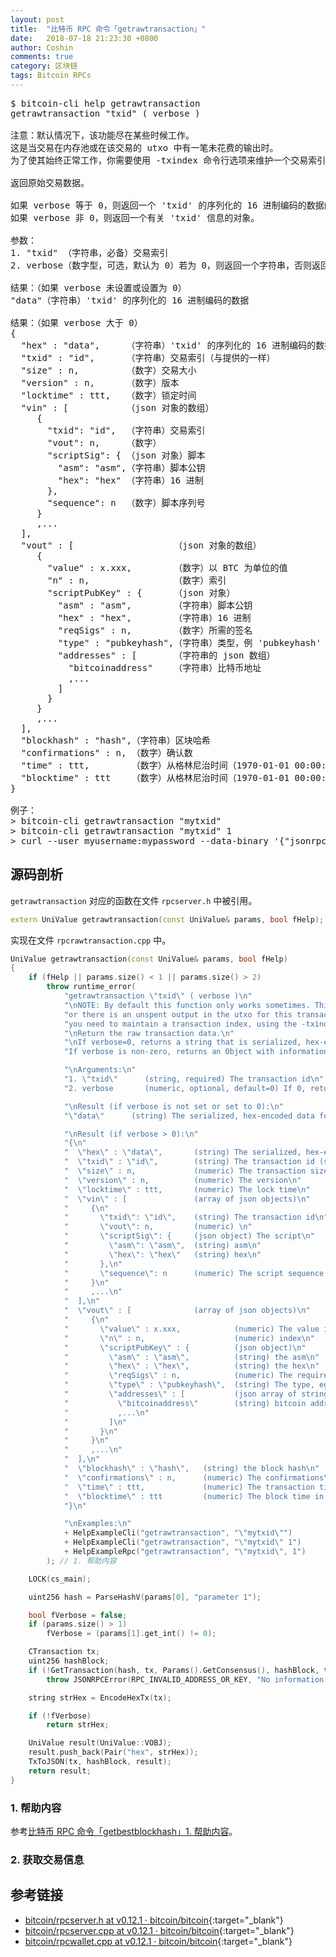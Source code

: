 ```yaml
---
layout: post
title:  "比特币 RPC 命令「getrawtransaction」"
date:   2018-07-18 21:23:30 +0800
author: Coshin
comments: true
category: 区块链
tags: Bitcoin RPCs
---
```

<pre>
$ bitcoin-cli help getrawtransaction
getrawtransaction "txid" ( verbose )

注意：默认情况下，该功能尽在某些时候工作。
这是当交易在内存池或在该交易的 utxo 中有一笔未花费的输出时。
为了使其始终正常工作，你需要使用 -txindex 命令行选项来维护一个交易索引。

返回原始交易数据。

如果 verbose 等于 0，则返回一个 'txid' 的序列化的 16 进制编码的数据的字符串。
如果 verbose 非 0，则返回一个有关 'txid' 信息的对象。

参数：
1. "txid" （字符串，必备）交易索引
2. verbose（数字型，可选，默认为 0）若为 0，则返回一个字符串，否则返回一个 json 对象

结果：（如果 verbose 未设置或设置为 0）
"data"（字符串）'txid' 的序列化的 16 进制编码的数据

结果：（如果 verbose 大于 0）
{
  "hex" : "data",     （字符串）'txid' 的序列化的 16 进制编码的数据
  "txid" : "id",      （字符串）交易索引（与提供的一样）
  "size" : n,         （数字）交易大小
  "version" : n,      （数字）版本
  "locktime" : ttt,   （数字）锁定时间
  "vin" : [           （json 对象的数组）
     {
       "txid": "id",  （字符串）交易索引
       "vout": n,     （数字）
       "scriptSig": { （json 对象）脚本
         "asm": "asm",（字符串）脚本公钥
         "hex": "hex" （字符串）16 进制
       },
       "sequence": n  （数字）脚本序列号
     }
     ,...
  ],
  "vout" : [                   （json 对象的数组）
     {
       "value" : x.xxx,        （数字）以 BTC 为单位的值
       "n" : n,                （数字）索引
       "scriptPubKey" : {      （json 对象）
         "asm" : "asm",        （字符串）脚本公钥
         "hex" : "hex",        （字符串）16 进制
         "reqSigs" : n,        （数字）所需的签名
         "type" : "pubkeyhash",（字符串）类型，例 'pubkeyhash'
         "addresses" : [       （字符串的 json 数组）
           "bitcoinaddress"    （字符串）比特币地址
           ,...
         ]
       }
     }
     ,...
  ],
  "blockhash" : "hash",（字符串）区块哈希
  "confirmations" : n, （数字）确认数
  "time" : ttt,        （数字）从格林尼治时间（1970-01-01 00:00:00）开始以秒为单位的交易时间
  "blocktime" : ttt    （数字）从格林尼治时间（1970-01-01 00:00:00）开始以秒为单位的区块时间
}

例子：
> bitcoin-cli getrawtransaction "mytxid"
> bitcoin-cli getrawtransaction "mytxid" 1
> curl --user myusername:mypassword --data-binary '{"jsonrpc": "1.0", "id":"curltest", "method": "getrawtransaction", "params": ["mytxid", 1] }' -H 'content-type: text/plain;' http://127.0.0.1:8332/
</pre>

## 源码剖析

`getrawtransaction` 对应的函数在文件 `rpcserver.h` 中被引用。

```cpp
extern UniValue getrawtransaction(const UniValue& params, bool fHelp);
```

实现在文件 `rpcrawtransaction.cpp` 中。

```cpp
UniValue getrawtransaction(const UniValue& params, bool fHelp)
{
    if (fHelp || params.size() < 1 || params.size() > 2)
        throw runtime_error(
            "getrawtransaction \"txid\" ( verbose )\n"
            "\nNOTE: By default this function only works sometimes. This is when the tx is in the mempool\n"
            "or there is an unspent output in the utxo for this transaction. To make it always work,\n"
            "you need to maintain a transaction index, using the -txindex command line option.\n"
            "\nReturn the raw transaction data.\n"
            "\nIf verbose=0, returns a string that is serialized, hex-encoded data for 'txid'.\n"
            "If verbose is non-zero, returns an Object with information about 'txid'.\n"

            "\nArguments:\n"
            "1. \"txid\"      (string, required) The transaction id\n"
            "2. verbose       (numeric, optional, default=0) If 0, return a string, other return a json object\n"

            "\nResult (if verbose is not set or set to 0):\n"
            "\"data\"      (string) The serialized, hex-encoded data for 'txid'\n"

            "\nResult (if verbose > 0):\n"
            "{\n"
            "  \"hex\" : \"data\",       (string) The serialized, hex-encoded data for 'txid'\n"
            "  \"txid\" : \"id\",        (string) The transaction id (same as provided)\n"
            "  \"size\" : n,             (numeric) The transaction size\n"
            "  \"version\" : n,          (numeric) The version\n"
            "  \"locktime\" : ttt,       (numeric) The lock time\n"
            "  \"vin\" : [               (array of json objects)\n"
            "     {\n"
            "       \"txid\": \"id\",    (string) The transaction id\n"
            "       \"vout\": n,         (numeric) \n"
            "       \"scriptSig\": {     (json object) The script\n"
            "         \"asm\": \"asm\",  (string) asm\n"
            "         \"hex\": \"hex\"   (string) hex\n"
            "       },\n"
            "       \"sequence\": n      (numeric) The script sequence number\n"
            "     }\n"
            "     ,...\n"
            "  ],\n"
            "  \"vout\" : [              (array of json objects)\n"
            "     {\n"
            "       \"value\" : x.xxx,            (numeric) The value in " + CURRENCY_UNIT + "\n"
            "       \"n\" : n,                    (numeric) index\n"
            "       \"scriptPubKey\" : {          (json object)\n"
            "         \"asm\" : \"asm\",          (string) the asm\n"
            "         \"hex\" : \"hex\",          (string) the hex\n"
            "         \"reqSigs\" : n,            (numeric) The required sigs\n"
            "         \"type\" : \"pubkeyhash\",  (string) The type, eg 'pubkeyhash'\n"
            "         \"addresses\" : [           (json array of string)\n"
            "           \"bitcoinaddress\"        (string) bitcoin address\n"
            "           ,...\n"
            "         ]\n"
            "       }\n"
            "     }\n"
            "     ,...\n"
            "  ],\n"
            "  \"blockhash\" : \"hash\",   (string) the block hash\n"
            "  \"confirmations\" : n,      (numeric) The confirmations\n"
            "  \"time\" : ttt,             (numeric) The transaction time in seconds since epoch (Jan 1 1970 GMT)\n"
            "  \"blocktime\" : ttt         (numeric) The block time in seconds since epoch (Jan 1 1970 GMT)\n"
            "}\n"

            "\nExamples:\n"
            + HelpExampleCli("getrawtransaction", "\"mytxid\"")
            + HelpExampleCli("getrawtransaction", "\"mytxid\" 1")
            + HelpExampleRpc("getrawtransaction", "\"mytxid\", 1")
        ); // 1. 帮助内容

    LOCK(cs_main);

    uint256 hash = ParseHashV(params[0], "parameter 1");

    bool fVerbose = false;
    if (params.size() > 1)
        fVerbose = (params[1].get_int() != 0);

    CTransaction tx;
    uint256 hashBlock;
    if (!GetTransaction(hash, tx, Params().GetConsensus(), hashBlock, true)) // 2. 获取交易信息
        throw JSONRPCError(RPC_INVALID_ADDRESS_OR_KEY, "No information available about transaction");

    string strHex = EncodeHexTx(tx);

    if (!fVerbose)
        return strHex;

    UniValue result(UniValue::VOBJ);
    result.push_back(Pair("hex", strHex));
    TxToJSON(tx, hashBlock, result);
    return result;
}
```

### 1. 帮助内容

参考[比特币 RPC 命令「getbestblockhash」1. 帮助内容](/blog/2018/05/bitcoin-rpc-getbestblockhash.html#1-帮助内容)。

### 2. 获取交易信息

## 参考链接

* [bitcoin/rpcserver.h at v0.12.1 · bitcoin/bitcoin](https://github.com/bitcoin/bitcoin/blob/v0.12.1/src/rpcserver.h){:target="_blank"}
* [bitcoin/rpcserver.cpp at v0.12.1 · bitcoin/bitcoin](https://github.com/bitcoin/bitcoin/blob/v0.12.1/src/rpcserver.cpp){:target="_blank"}
* [bitcoin/rpcwallet.cpp at v0.12.1 · bitcoin/bitcoin](https://github.com/bitcoin/bitcoin/blob/v0.12.1/src/wallet/rpcwallet.cpp){:target="_blank"}
